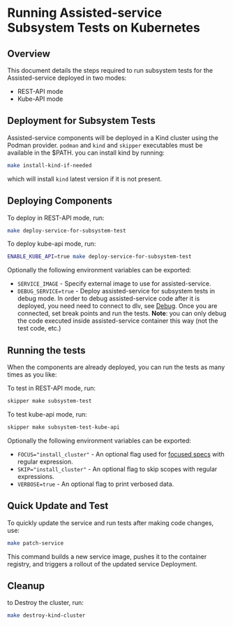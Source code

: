 # Running Assisted-service Subsystem Tests on Kubernetes

## Overview

This document details the steps required to run subsystem tests for the Assisted-service deployed in two modes:
- REST-API mode
- Kube-API mode

## Deployment for Subsystem Tests

Assisted-service components will be deployed in a Kind cluster using the Podman provider. 
`podman` and `kind` and `skipper` executables must be available in the $PATH.
you can install kind by running:

```bash
make install-kind-if-needed
```
which will install `kind` latest version if it is not present.

## Deploying Components

To deploy in REST-API mode, run:

```bash
make deploy-service-for-subsystem-test
```

To deploy kube-api mode, run:

```bash
ENABLE_KUBE_API=true make deploy-service-for-subsystem-test
```

Optionally the following environment variables can be exported:

* `SERVICE_IMAGE` - Specify external image to use for assisted-service.
* `DEBUG_SERVICE=true` - Deploy assisted-service for subsystem tests in debug mode. In order to debug assisted-service code after it is deployed, you need need to connect to dlv, see [Debug](debug.md). Once you are connected, set break points and run the tests. **Note**: you can only debug the code executed inside assisted-service container this way (not the test code, etc.)

## Running the tests

When the components are already deployed, you can run the tests as many times as you like:

To test in REST-API mode, run:

```bash
skipper make subsystem-test
```

To test kube-api mode, run:

```bash
skipper make subsystem-test-kube-api
```

Optionally the following environment variables can be exported:

* `FOCUS="install_cluster"` - An optional flag used for [focused specs](https://onsi.github.io/ginkgo/#focused-specs) with regular expression.
* `SKIP="install_cluster"` - An optional flag to skip scopes with regular expressions.
* `VERBOSE=true` - An optional flag to print verbosed data.

## Quick Update and Test

To quickly update the service and run tests after making code changes, use:

```bash
make patch-service
```

This command builds a new service image, pushes it to the container registry, and triggers a rollout of the updated service Deployment.

## Cleanup

to Destroy the cluster, run:

```bash
make destroy-kind-cluster
```
